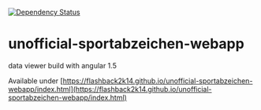 [![Dependency Status](https://dependencyci.com/github/flashback2k14/unofficial-sportabzeichen-webapp/badge)](https://dependencyci.com/github/flashback2k14/unofficial-sportabzeichen-webapp)

# unofficial-sportabzeichen-webapp
data viewer build with angular 1.5

Available under [https://flashback2k14.github.io/unofficial-sportabzeichen-webapp/index.html](https://flashback2k14.github.io/unofficial-sportabzeichen-webapp/index.html)
